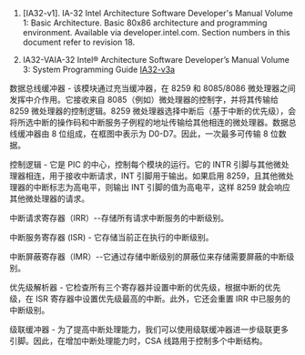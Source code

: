 1. [IA32-v1]. IA-32 Intel Architecture Software Developer's Manual Volume 1: Basic Architecture. Basic 80x86 architecture and programming environment. Available via developer.intel.com. Section numbers in this document refer to revision 18.

2. IA32-VAIA-32 Intel® Architecture Software Developer’s Manual Volume 3: System Programming Guide  [IA32-v3a](https://www.scs.stanford.edu/nyu/04fa/lab/ia32/IA32-3.pdf#:~:text=IA-32%20Intel%C2%AE%20Architecture%20Software%20Developer%E2%80%99s%20Manual%20Volume%203:%20System%20Programming)


数据总线缓冲器 - 该模块通过充当缓冲器，在 8259 和 8085/8086 微处理器之间发挥中介作用。它接收来自 8085（例如）微处理器的控制字，并将其传输给 8259 微处理器的控制逻辑。8259 微处理器选择中断后（基于中断的优先级），会将所选中断的操作码和中断服务子例程的地址传输给其他相连的微处理器。数据总线缓冲器由 8 位组成，在框图中表示为 D0-D7。因此，一次最多可传输 8 位数据。


控制逻辑 - 它是 PIC 的中心，控制每个模块的运行。它的 INTR 引脚与其他微处理器相连，用于接收中断请求，INT 引脚用于输出。如果启用 8259，且其他微处理器的中断标志为高电平，则输出 INT 引脚的值为高电平，这样 8259 就会响应其他微处理器的请求。

中断请求寄存器（IRR）--存储所有请求中断服务的中断级别。

中断服务寄存器 (ISR) - 它存储当前正在执行的中断级别。

中断屏蔽寄存器（IMR）--它通过存储中断级别的屏蔽位来存储需要屏蔽的中断级别。

优先级解析器 - 它检查所有三个寄存器并设置中断的优先级，根据中断的优先级，在 ISR 寄存器中设置优先级最高的中断。此外，它还会重置 IRR 中已服务的中断级别。

级联缓冲器 - 为了提高中断处理能力，我们可以使用级联缓冲器进一步级联更多引脚。因此，在增加中断处理能力时，CSA 线路用于控制多个中断结构。